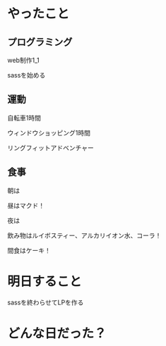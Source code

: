# やったこと

## プログラミング

web制作1_1

sassを始める

## 運動

自転車1時間

ウィンドウショッピング1時間

リングフィットアドベンチャー

## 食事

朝は

昼はマクド！

夜は

飲み物はルイボスティー、アルカリイオン水、コーラ！

間食はケーキ！

# 明日すること

sassを終わらせてLPを作る

# どんな日だった？



